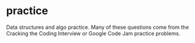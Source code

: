 # practice
Data structures and algo practice. Many of these questions come from the Cracking the Coding Interview or Google Code Jam practice problems.
